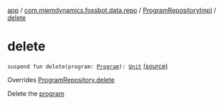[app](../../index.md) / [com.miemdynamics.fossbot.data.repo](../index.md) / [ProgramRepositoryImpl](index.md) / [delete](./delete.md)

# delete

`suspend fun delete(program: `[`Program`](../../com.miemdynamics.fossbot.data.entity/-program/index.md)`): `[`Unit`](https://kotlinlang.org/api/latest/jvm/stdlib/kotlin/-unit/index.html) [(source)](https://github.com/binyot/fossbot/tree/master/app/src/main/java/com/miemdynamics/fossbot/data/repo/ProgramRepositoryImpl.kt#L28)

Overrides [ProgramRepository.delete](../-program-repository/delete.md)

Delete the [program](../-program-repository/delete.md#com.miemdynamics.fossbot.data.repo.ProgramRepository$delete(com.miemdynamics.fossbot.data.entity.Program)/program)

